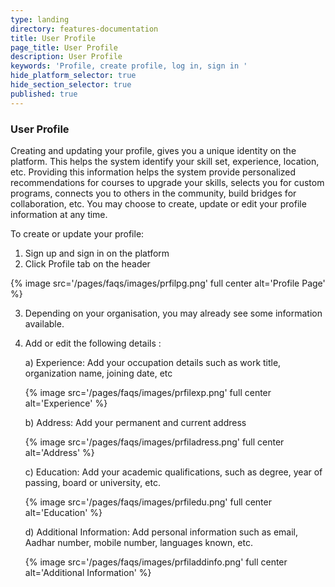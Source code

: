 ```yaml
---
type: landing
directory: features-documentation
title: User Profile
page_title: User Profile
description: User Profile
keywords: 'Profile, create profile, log in, sign in '
hide_platform_selector: true
hide_section_selector: true
published: true
---
```

### User Profile
Creating and updating your profile, gives you a unique identity on the platform. This helps the system identify your skill set, experience, location, etc. Providing this information helps the system provide personalized recommendations for courses to upgrade your skills, selects you for custom programs, connects you to others in the community, build bridges for collaboration, etc. You may choose to create, update or edit your profile information at any time.

To create or update your profile:
1. Sign up and sign in  on the platform
2. Click Profile tab on the header 

{% image src='/pages/faqs/images/prfilpg.png' full center alt='Profile Page' %}

3. Depending on your organisation, you may already see  some information available.
4. Add or edit the following details :

	a) Experience: Add your occupation details  such as work title, organization name, joining date, etc

	{% image src='/pages/faqs/images/prfilexp.png' full center alt='Experience' %}

	b) Address: Add  your permanent and current address

	{% image src='/pages/faqs/images/prfiladress.png' full center alt='Address' %}

	c) Education: Add your  academic qualifications, such as degree, year of passing, board or university, etc.

	{% image src='/pages/faqs/images/prfiledu.png' full center alt='Education' %}

	d) Additional Information: Add personal information such as email, Aadhar number, mobile number, languages known, etc.

	{% image src='/pages/faqs/images/prfiladdinfo.png' full center alt='Additional Information' %}
